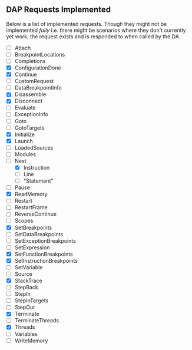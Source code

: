 ## DAP Requests Implemented

Below is a list of implemented requests. Though they might not be implemented _fully_ i.e. there might be scenarios where they don't currently yet work, the request exists and is responded to when called by the DA.

- [ ] Attach
- [ ] BreakpointLocations
- [ ] Completions
- [x] ConfigurationDone
- [x] Continue
- [ ] CustomRequest
- [ ] DataBreakpointInfo
- [x] Disassemble
- [x] Disconnect
- [ ] Evaluate
- [ ] ExceptionInfo
- [ ] Goto
- [ ] GotoTargets
- [x] Initialize
- [x] Launch
- [ ] LoadedSources
- [ ] Modules
- [ ] Next
  - [x] Instruction
  - [ ] Line
  - [ ] "Statement"
- [ ] Pause
- [x] ReadMemory
- [ ] Restart
- [ ] RestartFrame
- [ ] ReverseContinue
- [ ] Scopes
- [x] SetBreakpoints
- [ ] SetDataBreakpoints
- [ ] SetExceptionBreakpoints
- [ ] SetExpression
- [x] SetFunctionBreakpoints
- [x] SetInstructionBreakpoints
- [ ] SetVariable
- [ ] Source
- [x] StackTrace
- [ ] StepBack
- [ ] StepIn
- [ ] StepInTargets
- [ ] StepOut
- [x] Terminate
- [ ] TerminateThreads
- [x] Threads
- [ ] Variables
- [ ] WriteMemory
